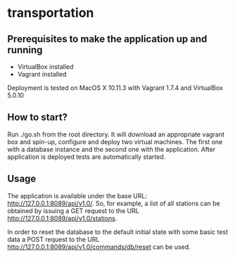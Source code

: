 # transportation

## Prerequisites to make the application up and running

* VirtualBox installed
* Vagrant installed

Deployment is tested on MacOS X 10.11.3 with Vagrant 1.7.4 and VirtualBox 5.0.10

## How to start?

Run ./go.sh from the root directory. It will download an appropriate vagrant box and spin-up, configure and deploy two virtual machines. The first one with a database instance and the second one with the application. After application is deployed tests are automatically started.

## Usage

The application is available under the base URL: http://127.0.0.1:8089/api/v1.0/. So, for example, a list of all stations can be obtained by issuing a GET request to the URL http://127.0.0.1:8089/api/v1.0/stations.

In order to reset the database to the default initial state with some basic test data a POST request to the URL http://127.0.0.1:8089/api/v1.0/commands/db/reset can be used.
